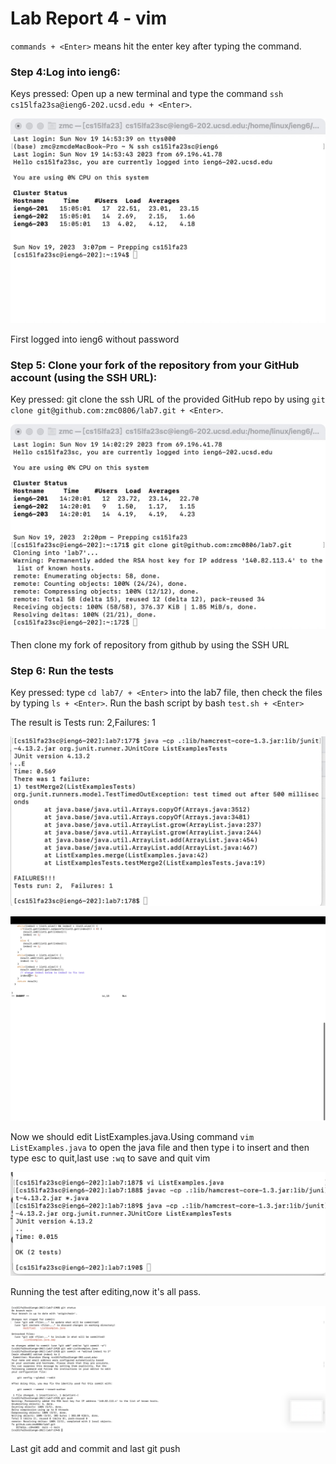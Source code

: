 # Lab Report 4 - vim

`commands + <Enter>` means hit the enter key after typing the command.

### Step 4:Log into ieng6:

Keys pressed: Open up a new terminal and type the command `ssh cs15lfa23sa@ieng6-202.ucsd.edu + <Enter>`.

![image](https://raw.githubusercontent.com/zmc0806/cse15L-lab-report4/main/report5-1.jpeg)

First logged into ieng6 without password

### Step 5: Clone your fork of the repository from your GitHub account (using the SSH URL):

Key pressed: git clone the ssh URL of the provided GitHub repo by using `git clone git@github.com:zmc0806/lab7.git + <Enter>`.

![image](https://raw.githubusercontent.com/zmc0806/cse15L-lab-report4/main/report5-2.jpeg)

Then clone my fork of repository from github by using the SSH URL

### Step 6: Run the tests

Key pressed: type `cd lab7/ + <Enter>` into the lab7 file, then check the files by typing `ls + <Enter>`. Run the bash script by bash `test.sh + <Enter>`

The result is Tests run: 2,Failures: 1

![image](https://raw.githubusercontent.com/zmc0806/cse15L-lab-report4/main/report5-3.jpeg)



![image](https://raw.githubusercontent.com/zmc0806/cse15L-lab-report4/main/report5-4.jpeg)

Now we should edit ListExamples.java.Using command `vim ListExamples.java` to open the java file and then type i to insert and then type esc to quit,last use `:wq` to save and quit vim

![image](https://raw.githubusercontent.com/zmc0806/cse15L-lab-report4/main/report5-5.jpeg)

Running the test after editing,now it's all pass.

![image](https://raw.githubusercontent.com/zmc0806/cse15L-lab-report4/main/report5-6.jpeg)

Last git add and commit and last git push
